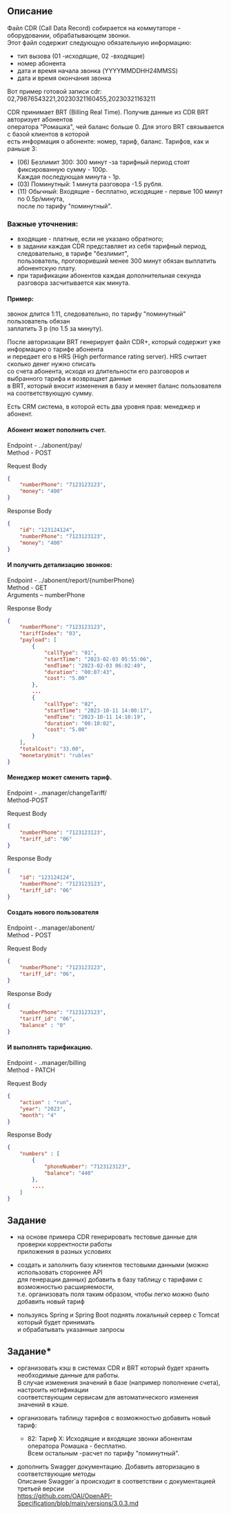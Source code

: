 ## Описание

Файл CDR (Call Data Record) собирается на коммутаторе - оборудовании, обрабатывающем звонки.   
Этот файл содержит следующую обязательную информацию:   
* тип вызова (01 -исходящие, 02 -входящие)   
* номер абонента
* дата и время начала звонка (YYYYMMDDHH24MMSS)   
* дата и время окончания звонка    

Вот пример готовой записи cdr:   
02,79876543221,20230321160455,20230321163211

CDR принимает BRT (Billing Real Time). Получив данные из CDR BRT авторизует абонентов  
оператора "Ромашка", чей баланс больше 0. Для этого BRT связывается с базой клиентов в которой  
есть информация о абоненте: номер, тариф, баланс. Тарифов, как и раньше 3:  
* (06) Безлимит 300: 300 минут -за тарифный период стоят фиксированную сумму - 100р.  
      Каждая последующая минута - 1р.  
* (03) Поминутный: 1 минута разговора -1.5 рубля.  
* (11) Обычный: Входящие - бесплатно, исходящие - первые 100 минут по 0.5р/минута,  
      после по тарифу "поминутный".  

### Важные уточнения:   
* входящие - платные, если не указано обратного;  
* в задании каждая CDR представляет из себя тарифный период, следовательно, в тарифе "безлимит",  
 пользователь, проговоривший менее 300 минут обязан выплатить абонентскую плату.  
* при тарификации абонентов каждая дополнительная секунда разговора засчитывается как минута.  

#### Пример:  
звонок длится 1:11, следовательно, по тарифу "поминутный" пользователь обязан  
заплатить 3 р (по 1.5 за минуту).  

После авторизации BRT генерирует файл CDR+, который содержит уже информацию о тарифе абонента  
и передает его в HRS (High performance rating server). HRS считает сколько денег нужно списать  
со счета абонента, исходя из длительности его разговоров и выбранного тарифа и возвращает данные  
в BRT, который вносит изменения в базу и меняет баланс пользователя на соответствующую сумму.  

Есть CRM система, в которой есть два уровня прав: менеджер и абонент.  

#### Абонент может пополнить счет.  
Endpoint - ../abonent/pay/  
Method - POST  

Request Body   
```json
{  
    "numberPhone": "7123123123",  
    "money": "400"  
}
```

Response Body
```json
{  
    "id": "123124124",  
    "numberPhone": "7123123123",  
    "money": "400"  
}  
```

#### И получить детализацию звонков:  
Endpoint - ../abonent/report/{numberPhone}  
Method - GET  
Arguments – numberPhone  

Response Body  
```json
{
    "numberPhone": "7123123123",  
    "tariffIndex": "03",  
    "payload": [   
        {   
            "callType": "01",  
            "startTime": "2023-02-03 05:55:06",  
            "endTime": "2023-02-03 06:02:49",  
            "duration": "00:07:43",  
            "cost": "5.00"  
        },  
        ...  
        {  
            "callType": "02",  
            "startTime": "2023-10-11 14:00:17",  
            "endTime": "2023-10-11 14:10:19",  
            "duration": "00:10:02",  
            "cost": "5.00"  
        }  
    ],  
    "totalCost": "33.00",  
    "monetaryUnit": "rubles"  
}
```

#### Менеджер может сменить тариф.  
Endpoint - ..manager/changeTariff/  
Method-POST  

Request Body  
```json
{  
    "numberPhone": "7123123123",  
    "tariff_id": "06"  
}  
```

Response Body  
```json
{  
    "id": "123124124",  
    "numberPhone": "7123123123",  
    "tariff_id": "06"  
}  
```

#### Создать нового пользователя  
Endpoint - ..manager/abonent/  
Method - POST  

Request Body  
```json
{  
    "numberPhone": "7123123123",  
    "tariff_id": "06",  
}  
```
Response Body  
```json
{  
    "numberPhone": "7123123123",  
    "tariff_id": "06",  
    "balance" : "0"  
}  
```

#### И выполнять тарификацию.  
Endpoint - ..manager/billing  
Method - PATCH  

Request Body  
```json
{  
    "action" : "run",  
    "year": "2023",  
    "month": "4"  
}
```

Response Body  
```json
{  
    "numbers" : [  
        {  
            "phoneNumber": "7123123123",  
            "balance": "440"  
        },  
        ....  
    ]  
}
```

## Задание

* на основе примера CDR генерировать тестовые данные для проверки корректности работы  
приложения в разных условиях  

* создать и заполнить базу клиентов тестовыми данными (можно использовать стороннее API  
для генерации данных) добавить в базу таблицу с тарифами с возможностью расширяемости,  
т.е. организовать поля таким образом, чтобы легко можно было добавить новый тариф  

* пользуясь Spring и Spring Boot поднять локальный сервер с Tomcat который будет принимать  
и обрабатывать указанные запросы   

## Задание*  

* организовать кэш в системах CDR и BRT который будет хранить необходимые данные для работы.  
В случае изменения значений в базе (например пополнение счета), настроить нотификации  
соответствующим сервисам для автоматического изменеия значений в кэше.  

* организовать таблицу тарифов с возможностью добавить новый тариф:  
    - 82: Тариф Х: Исходящие и входящие звонки абонентам оператора Ромашка - бесплатно.  
        Всем остальным -расчет по тарифу "поминутный".  

* дополнить Swagger документацию. Добавить авторизацию в соответствующие методы  
Описание Swagger`a происходит в соответствии с документацией третьей версии  
https://github.com/OAI/OpenAPI-Specification/blob/main/versions/3.0.3.md